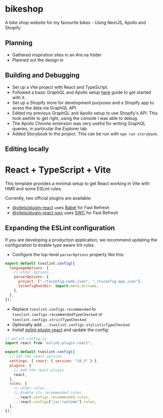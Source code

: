 # bikeshop

A bike shop website for my favourite bikes - Using NextJS, Apollo and Shopify

## Planning

- Gathered inspiration sites in an Are.na folder
- Planned out the design in

## Building and Debugging

- Set up a Vite project with React and TypeScript.
- Followed a basic GraphQL and Apollo setup [here](https://www.telerik.com/blogs/leveraging-graphql-apollo-client-efficient-data-fetching-state-management-api-driven-apps?ref=dailydev) guide to get started with it.
- Set up a Shopify store for development purposes and a Shopify app to acess the data via GraphQL API.
- Edited my previous GraphQL and Apollo setup to use Shopify's API. This took awhile to get right, using the console I was able to debug.
- The Apollo Chrome extension was very useful for writing GraphQL queries, in particular the Explorer tab.
- Added Storybook to the project. This can be run with `npm run storybook`.

## Editing locally

# React + TypeScript + Vite

This template provides a minimal setup to get React working in Vite with HMR and some ESLint rules.

Currently, two official plugins are available:

- [@vitejs/plugin-react](https://github.com/vitejs/vite-plugin-react/blob/main/packages/plugin-react/README.md) uses [Babel](https://babeljs.io/) for Fast Refresh
- [@vitejs/plugin-react-swc](https://github.com/vitejs/vite-plugin-react-swc) uses [SWC](https://swc.rs/) for Fast Refresh

## Expanding the ESLint configuration

If you are developing a production application, we recommend updating the configuration to enable type aware lint rules:

- Configure the top-level `parserOptions` property like this:

```js
export default tseslint.config({
  languageOptions: {
    // other options...
    parserOptions: {
      project: ["./tsconfig.node.json", "./tsconfig.app.json"],
      tsconfigRootDir: import.meta.dirname,
    },
  },
});
```

- Replace `tseslint.configs.recommended` to `tseslint.configs.recommendedTypeChecked` or `tseslint.configs.strictTypeChecked`
- Optionally add `...tseslint.configs.stylisticTypeChecked`
- Install [eslint-plugin-react](https://github.com/jsx-eslint/eslint-plugin-react) and update the config:

```js
// eslint.config.js
import react from "eslint-plugin-react";

export default tseslint.config({
  // Set the react version
  settings: { react: { version: "18.3" } },
  plugins: {
    // Add the react plugin
    react,
  },
  rules: {
    // other rules...
    // Enable its recommended rules
    ...react.configs.recommended.rules,
    ...react.configs["jsx-runtime"].rules,
  },
});
```
